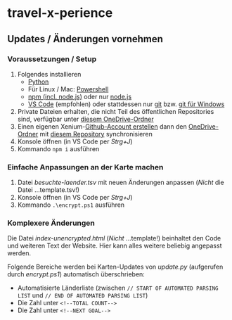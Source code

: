# travel-x-perience
## Updates / Änderungen vornehmen
### Voraussetzungen / Setup
1. Folgendes installieren
	- [Python](https://www.python.org/downloads/)
	- Für Linux / Mac: [Powershell](https://learn.microsoft.com/en-us/powershell/scripting/install/installing-powershell-on-linux)
	- [npm (incl. node.js)](https://docs.npmjs.com/downloading-and-installing-node-js-and-npm) oder nur [node.js](https://nodejs.org/en/)
	- [VS Code](https://code.visualstudio.com) (empfohlen) oder stattdessen nur [git](https://git-scm.com/downloads) bzw. [git für Windows](https://gitforwindows.org)
1. Private Dateien erhalten, die nicht Teil des öffentlichen Repositories sind, verfügbar unter [diesem OneDrive-Ordner](https://xeniumagmuenchen.sharepoint.com/:f:/s/X-Reiseclub/EhQIhy2b-KVJn2BYUei-cEgBawiYyfM5FT76KCZxKuceJg?e=mXq8FA)
1. Einen eigenen Xenium-[Github-Account erstellen](https://www.google.com/url?sa=t&rct=j&q=&esrc=s&source=web&cd=&ved=2ahUKEwjJj_a6hq2AAxWqcfEDHWTKBr4QFnoECA8QAQ&url=https%3A%2F%2Fgithub.com%2Fjoin&usg=AOvVaw0H9TK-nu7JfXaoNeNMgJEk&opi=89978449) dann den [OneDrive-Ordner](https://xeniumagmuenchen.sharepoint.com/:f:/s/X-Reiseclub/EhQIhy2b-KVJn2BYUei-cEgBawiYyfM5FT76KCZxKuceJg?e=mXq8FA) mit [diesem Repository](https://github.com/Xenium-AG/travel-x-perience/) synchronisieren
1. Konsole öffnen (in VS Code per *Strg+J*)
1. Kommando `npm i` ausführen

### Einfache Anpassungen an der Karte machen
1. Datei *besuchte-laender.tsv* mit neuen Änderungen anpassen (*Nicht* die Datei ...template.tsv!)
2. Konsole öffnen (in VS Code per *Strg+J*)
3. Kommando `.\encrypt.ps1` ausführen

### Komplexere Änderungen
Die Datei *index-unencrypted.html* (*Nicht* ...template!) beinhaltet den Code und weiteren Text der Website. Hier kann alles weitere beliebig angepasst werden.

Folgende Bereiche werden bei Karten-Updates von *update.py* (aufgerufen durch *encrypt.ps1*) automatisch überschrieben:
- Automatisierte Länderliste (zwischen `// START OF AUTOMATED PARSING LIST` und `// END OF AUTOMATED PARSING LIST`)
- Die Zahl unter `<!--TOTAL COUNT-->`
- Die Zahl unter `<!--NEXT GOAL-->`